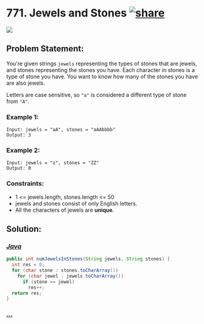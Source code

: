 # 771. Jewels and Stones [![share]](https://leetcode.com/problems/jewels-and-stones)

![][easy]

## Problem Statement:

You're given strings `jewels` representing the types of stones that are jewels, and stones representing the stones you have. Each character in stones is a type of stone you have. You want to know how many of the stones you have are also jewels.

Letters are case sensitive, so `"a"` is considered a different type of stone from `"A"`.

### Example 1:

```
Input: jewels = "aA", stones = "aAAbbbb"
Output: 3
```

### Example 2:

```
Input: jewels = "z", stones = "ZZ"
Output: 0
```

### Constraints:

- 1 <= jewels.length, stones.length <= 50
- jewels and stones consist of only English letters.
- All the characters of jewels are **unique**.

## Solution:

### [_Java_](./JewelsAndStones.java)

```java
public int numJewelsInStones(String jewels, String stones) {
  int res = 0;
  for (char stone : stones.toCharArray())
    for (char jewel : jewels.toCharArray())
      if (stone == jewel)
        res++;
  return res;
}
```

### [_..._]()

```

```

<!----------------------------------{ link }--------------------------------->

[share]: https://img.icons8.com/external-anggara-blue-anggara-putra/20/000000/external-share-user-interface-basic-anggara-blue-anggara-putra-2.png
[easy]: https://img.shields.io/badge/Difficulty-Easy-yellow.svg
